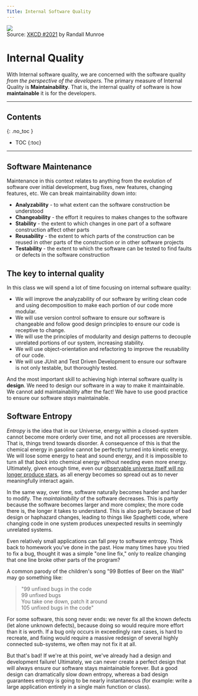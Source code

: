 ```yaml
---
Title: Internal Software Quality
---
```


![](https://imgs.xkcd.com/comics/software_development.png)  
Source: [XKCD #2021](https://xkcd.com/2021/) by Randall Munroe

# Internal Quality

With Internal software quality, we are concerned with the software
quality *from the perspective of the developers.* The primary
measure of Internal Quality is **Maintainability**. That is, the
internal quality of software is how **maintainable** it is for
the developers.

---

## Contents
{: .no_toc }

* TOC
{:toc}

---


## Software Maintenance

Maintenance in this context relates to anything from the evolution
of software over initial development, bug fixes, new features,
changing features, etc. We can break maintainability down into:

* __Analyzability__ - to what extent can the software construction be understood
* __Changeability__ - the effort it requires to makes changes to the software
* __Stability__ - the extent to which changes in one part of a software construction affect other parts
* __Reusability__ - the extent to which parts of the construction can be reused in other parts of the construction or in other software projects
* __Testability__ - the extent to which the software can be tested to find faults or defects in the software construction

## The key to internal quality

In this class we will spend a lot of time focusing on internal
software quality:
* We will improve the analyzability of our
software by writing clean code and using decomposition to
make each portion of our code more modular. 
* We will use version control software to ensure our software is changeable
and follow good design principles to ensure our code is
receptive to change. 
* We will use the principles of modularity and design patterns to decouple unrelated portions of our system, increasing stability.
* We will use object-orientation and refactoring
to improve the reusability of our code. 
* We will use JUnit and Test Driven Development to ensure our software is not only
testable, but thoroughly tested.

And the most important skill to achieving high internal
software quality is **design**. We need to design our
software in a way to make it maintainable. We cannot
add maintainability after the fact! We have to use good
practice to ensure our software *stays* maintainable.

## Software Entropy

*Entropy* is the idea that in our Universe, energy within
a closed-system cannot become more orderly over time, and
not all processes are reversible. That is, things trend towards disorder. A consequence of this
is that the chemical energy in gasoline cannot be perfectly
turned into kinetic energy. We will lose
some energy to heat and sound energy, and it is impossible
to turn all that *back* into chemical energy without needing
even more energy. Ultimately, given enough time, even our
[observable universe itself will no longer produce stars](https://www.youtube.com/watch?v=F1CddzgVW14), as
all energy becomes so spread out as to never meaningfully
interact again.

In the same way, over time, software naturally becomes harder
and harder to modify. The *maintainability* of the software
decreases. This is partly because the software becomes larger and
more complex; the more code there is, the longer it takes
to understand. This is also partly because of bad design or
haphazard changes, leading to things like Spaghetti code, where
changing code in one system produces unexpected results in
seemingly unrelated systems.

Even relatively small applications can fall prey to software entropy.
Think back to homework you've done in the past. How many times
have you tried to fix a bug, thought it was a simple "one line fix,"
only to realize changing that one line broke other parts of the program?

A common parody of the children's song "99 Bottles of Beer on the Wall"
may go something like:

> "99 unfixed bugs in the code  
> 99 unfixed bugs  
> You take one down, patch it around  
> 105 unfixed bugs in the code"

For some software, this song never ends: we never fix all the known defects (let alone unknown defects), because doing so would require more effort than it is worth. If a bug only occurs in exceedingly rare cases, is hard to recreate, and fixing would
require a massive redesign of several highly connected sub-systems,
we often may not fix it at all.

But that's bad! If we're at this point, we've already had
a design and development failure! Ultimately, we can never create a perfect
design that will always ensure our software stays maintainable
forever. But a good design can dramatically slow down entropy,
whereas a bad design guarantees entropy is going to be nearly
instantaneous (for example: write a large application entirely
in a single main function or class).
